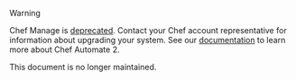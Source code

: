 <div class="admonition-warning"><p class="admonition-warning-title">Warning</p><div class="admonition-warning-text">

Chef Manage is [deprecated](/versions/#deprecated-products-and-versions). Contact your Chef account representative for information about upgrading your system.
See our [documentation](https://automate.chef.io/docs/quickstart/) to learn more
about Chef Automate 2.

This document is no longer maintained.

</div></div>
